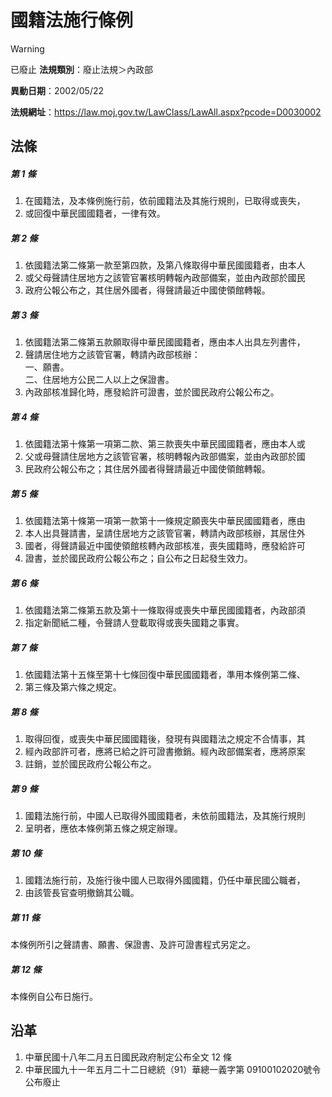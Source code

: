 # 國籍法施行條例


> [!WARNING]
> 已廢止
**法規類別**：廢止法規＞內政部

**異動日期**：2002/05/22  

**法規網址**：https://law.moj.gov.tw/LawClass/LawAll.aspx?pcode=D0030002



## 法條
##### 第 1 條
1. 在國籍法，及本條例施行前，依前國籍法及其施行規則，已取得或喪失，
1. 或回復中華民國國籍者，一律有效。

##### 第 2 條
1. 依國籍法第二條第一款至第四款，及第八條取得中華民國國籍者，由本人
1. 或父母聲請住居地方之該管官署核明轉報內政部備案，並由內政部於國民
1. 政府公報公布之，其住居外國者，得聲請最近中國使領館轉報。

##### 第 3 條
1. 依國籍法第二條第五款願取得中華民國國籍者，應由本人出具左列書件，
1. 聲請居住地方之該管官署，轉請內政部核辦：  
一、願書。  
二、住居地方公民二人以上之保證書。
1. 內政部核准歸化時，應發給許可證書，並於國民政府公報公布之。

##### 第 4 條
1. 依國籍法第十條第一項第二款、第三款喪失中華民國國籍者，應由本人或
1. 父或母聲請住居地方之該管官署，核明轉報內政部備案，並由內政部於國
1. 民政府公報公布之；其住居外國者得聲請最近中國使領館轉報。

##### 第 5 條
1. 依國籍法第十條第一項第一款第十一條規定願喪失中華民國國籍者，應由
1. 本人出具聲請書，呈請住居地方之該管官署，轉請內政部核辦，其居住外
1. 國者，得聲請最近中國使領館核轉內政部核准，喪失國籍時，應發給許可
1. 證書，並於國民政府公報公布之；自公布之日起發生效力。

##### 第 6 條
1. 依國籍法第二條第五款及第十一條取得或喪失中華民國國籍者，內政部須
1. 指定新聞紙二種，令聲請人登載取得或喪失國籍之事實。

##### 第 7 條
1. 依國籍法第十五條至第十七條回復中華民國國籍者，準用本條例第二條、
1. 第三條及第六條之規定。

##### 第 8 條
1. 取得回復，或喪失中華民國國籍後，發現有與國籍法之規定不合情事，其
1. 經內政部許可者，應將已給之許可證書撤銷。經內政部備案者，應將原案
1. 註銷，並於國民政府公報公布之。

##### 第 9 條
1. 國籍法施行前，中國人已取得外國國籍者，未依前國籍法，及其施行規則
1. 呈明者，應依本條例第五條之規定辦理。

##### 第 10 條
1. 國籍法施行前，及施行後中國人已取得外國國籍，仍任中華民國公職者，
1. 由該管長官查明撤銷其公職。

##### 第 11 條
本條例所引之聲請書、願書、保證書、及許可證書程式另定之。

##### 第 12 條
本條例自公布日施行。

## 沿革
1. 中華民國十八年二月五日國民政府制定公布全文 12 條
1. 中華民國九十一年五月二十二日總統（91）華總一義字第 09100102020號令公布廢止
